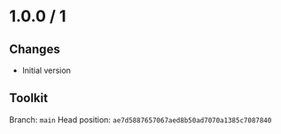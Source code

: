 # 1.0.0 / 1

## Changes

- Initial version

## Toolkit

Branch: `main`
Head position: `ae7d5887657067aed8b50ad7070a1385c7087840`
